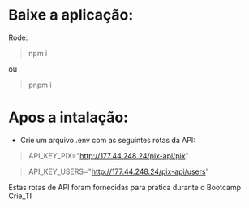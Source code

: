 # Baixe a aplicação:
Rode: 
> npm i

ou

> pnpm i

# Apos a intalação:
- Crie um arquivo .env com as seguintes rotas da API:
> API_KEY_PIX="http://177.44.248.24/pix-api/pix"

> API_KEY_USERS="http://177.44.248.24/pix-api/users"



Estas rotas de API foram fornecidas para pratica durante o Bootcamp Crie_TI
